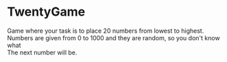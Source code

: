 # TwentyGame
Game where your task is to place 20 numbers from lowest to highest.  
Numbers are given from 0 to 1000 and they are random, so you don't know what  
The next number will be.

